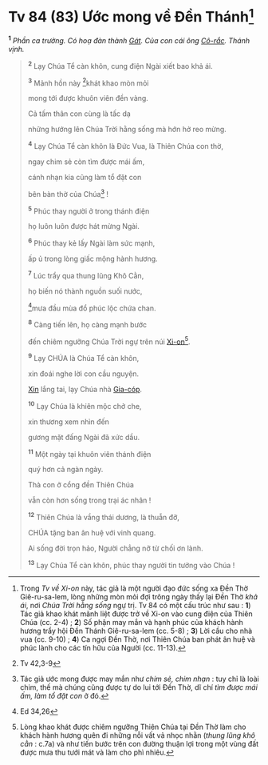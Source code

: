 # Tv 84 (83) Ước mong về Đền Thánh[^1-a57960e9-fad8-42cb-ade8-db4dbc3a75f2]
<sup><b>1</b></sup> *Phần ca trưởng. Có hoạ đàn thành [Gát](). Của con cái ông [Cô-rắc](). Thánh vịnh.*

> <sup><b>2</b></sup> Lạy Chúa Tể càn khôn, cung điện Ngài xiết bao khả ái.
>
> <sup><b>3</b></sup> Mảnh hồn này [^1@-a57960e9-fad8-42cb-ade8-db4dbc3a75f2]khát khao mòn mỏi
>
> mong tới được khuôn viên đền vàng.
>
> Cả tấm thân con cùng là tấc dạ
>
> những hướng lên Chúa Trời hằng sống mà hớn hở reo mừng.
>
> <sup><b>4</b></sup> Lạy Chúa Tể càn khôn là Đức Vua, là Thiên Chúa con thờ,
>
> ngay chim sẻ còn tìm được mái ấm,
>
> cánh nhạn kia cũng làm tổ đặt con
>
> bên bàn thờ của Chúa[^2-a57960e9-fad8-42cb-ade8-db4dbc3a75f2] !
>
> <sup><b>5</b></sup> Phúc thay người ở trong thánh điện
>
> họ luôn luôn được hát mừng Ngài.
>
> <sup><b>6</b></sup> Phúc thay kẻ lấy Ngài làm sức mạnh,
>
> ấp ủ trong lòng giấc mộng hành hương.
>
> <sup><b>7</b></sup> Lúc trẩy qua thung lũng Khô Cằn,
>
> họ biến nó thành nguồn suối nước,
>
> [^2@-a57960e9-fad8-42cb-ade8-db4dbc3a75f2]mưa đầu mùa đổ phúc lộc chứa chan.
>
> <sup><b>8</b></sup> Càng tiến lên, họ càng mạnh bước
>
> đến chiêm ngưỡng Chúa Trời ngự trên núi [Xi-on]()[^3-a57960e9-fad8-42cb-ade8-db4dbc3a75f2].
>
> <sup><b>9</b></sup> Lạy CHÚA là Chúa Tể càn khôn,
>
> xin đoái nghe lời con cầu nguyện.
>
> [Xin]() lắng tai, lạy Chúa nhà [Gia-cóp]().
>
> <sup><b>10</b></sup> Lạy Chúa là khiên mộc chở che,
>
> xin thương xem nhìn đến
>
> gương mặt đấng Ngài đã xức dầu.
>
> <sup><b>11</b></sup> Một ngày tại khuôn viên thánh điện
>
> quý hơn cả ngàn ngày.
>
> Thà con ở cổng đền Thiên Chúa
>
> vẫn còn hơn sống trong trại ác nhân !
>
> <sup><b>12</b></sup> Thiên Chúa là vầng thái dương, là thuẫn đỡ,
>
> CHÚA tặng ban ân huệ với vinh quang.
>
> Ai sống đời trọn hảo, Người chẳng nỡ từ chối ơn lành.
>
> <sup><b>13</b></sup> Lạy Chúa Tể càn khôn, phúc thay người tin tưởng vào Chúa !

[^1-a57960e9-fad8-42cb-ade8-db4dbc3a75f2]: Trong *Tv về Xi-on* này, tác giả là một người đạo đức sống xa Đền Thờ Giê-ru-sa-lem, lòng những mòn mỏi đợi trông ngày thấy lại Đền Thờ *khả ái*, nơi *Chúa Trời hằng sống* ngự trị. Tv 84 có một cấu trúc như sau : **1**) Tác giả khao khát mãnh liệt được trở về Xi-on vào cung điện của Thiên Chúa (cc. 2-4) ; **2**) Số phận may mắn và hạnh phúc của khách hành hương trẩy hội Đền Thánh Giê-ru-sa-lem (cc. 5-8) ; **3**) Lời cầu cho nhà vua (cc. 9-10) ; **4**) Ca ngợi Đền Thờ, nơi Thiên Chúa ban phát ân huệ và phúc lành cho các tín hữu của Người (cc. 11-13).
[^2-a57960e9-fad8-42cb-ade8-db4dbc3a75f2]: Tác giả ước mong được may mắn như *chim sẻ, chim nhạn* : tuy chỉ là loài chim, thế mà chúng cũng được tự do lui tới Đền Thờ, dĩ chí *tìm được mái ấm, làm tổ đặt con* ở đó.
[^3-a57960e9-fad8-42cb-ade8-db4dbc3a75f2]: Lòng khao khát được chiêm ngưỡng Thiên Chúa tại Đền Thờ làm cho khách hành hương quên đi những nỗi vất vả nhọc nhằn (*thung lũng khô cằn* : c.7a) và như tiến bước trên con đường thuận lợi trong một vùng đất được mưa thu tưới mát và làm cho phì nhiêu.
[^1@-a57960e9-fad8-42cb-ade8-db4dbc3a75f2]: Tv 42,3-9
[^2@-a57960e9-fad8-42cb-ade8-db4dbc3a75f2]: Ed 34,26
